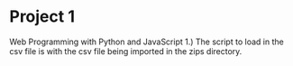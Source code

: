 # Project 1

Web Programming with Python and JavaScript
1.)  The script to load in the csv file is with the csv file
  being imported in the zips directory.